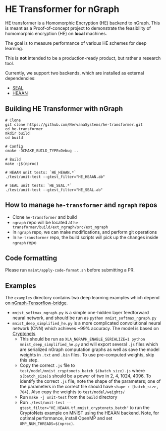 # HE Transformer for nGraph

HE transformer is a Homomorphic Encryption (HE) backend to nGraph.
This is meant as a Proof-of-concept project to demonstrate the feasibility of homomorphic encryption (HE) on **local** machines.

The goal is to measure performance of various HE schemes for deep learning.

This is  **not** intended to be a production-ready product, but rather a research tool.

Currently, we support two backends, which are installed as external dependencies:
  * [SEAL](https://www.microsoft.com/en-us/research/project/simple-encrypted-arithmetic-library/)
  * [HEAAN](https://eprint.iacr.org/2016/421.pdf)

## Building HE Transformer with nGraph

```
# Clone
git clone https://github.com/NervanaSystems/he-transformer.git
cd he-transformer
mkdir build
cd build

# Config
cmake -DCMAKE_BUILD_TYPE=Debug ..

# Build
make -j$(nproc)

# HEAAN unit tests: `HE_HEAAN.*`
./test/unit-test --gtest_filter="HE_HEAAN.ab"

# SEAL unit tests: `HE_SEAL.*`
./test/unit-test --gtest_filter="HE_SEAL.ab"
```

## How to manage `he-transformer` and `ngraph` repos

- Clone `he-transformer` and build
- `ngraph` repo will be located at `he-transformer/build/ext_ngraph/src/ext_ngraph`
- In `ngraph` repo, we can make modifications, and perform git operations
- In `he-transformer` repo, the build scripts will pick up the changes inside `ngraph` repo

## Code formatting

Please run `maint/apply-code-format.sh` before submitting a PR.

## Examples
The `examples` directory contains two deep learning examples which depend on [nGraph-Tensorflow-bridge](https://github.com/NervanaSystems/ngraph-tensorflow-bridge/).

 - `mnist_softmax_ngraph.py` is a simple one-hidden layer feedforward neural network, and should be run as `python mnist_softmax_ngraph.py`
  - `mnist_deep_simplified_he.py` is a more complicated convolutional neural network (CNN) which achieves ~99% accuracy. The model is based on [Cryptonets](http://proceedings.mlr.press/v48/gilad-bachrach16.pdf).
       - This should be run as `XLA_NGRAPH_ENABLE_SERIALIZE=1 python mnist_deep_simplified_he.py` and will export several `.js` files which are serialized nGraph computation graphs as well as save the model weights in `.txt` and `.bin` files. To use pre-computed weights, skip this step.
       - Copy the correct `.js` file to `test/model/mnist_cryptonets_batch_$(batch_size).js` where `$(batch_size)$` should be a power of two in 2, 4, 1024, 4096. To identify the correct `.js` file, note the shape of the parameters; one of the parameters in the correct file should have  `shape : [batch_size, 784]`. Also copy the weights to `test/model/weights/`
       - Run `make -j unit-test` from the `build` directory
       - Run `./test/unit-test --gtest_filter="HE_HEAAN.tf_mnist_cryptonets_batch"` to run the CryptoNets example on MNIST using the HEAAN backend. Note, for optimal performance, install OpenMP and set `OMP_NUM_THREADS=$(nproc)`.
